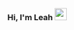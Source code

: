 ### Hi, I'm Leah <img src="https://media.giphy.com/media/mDLek2Pl1Q9PwH0dXd/giphy.gif" width="25px">


<!--
**LeahE128/LeahE128** is a ✨ _special_ ✨ repository because its `README.md` (this file) appears on your GitHub profile.

Here are some ideas to get you started:

- 🔭 I’m currently working on ...
- 🌱 I’m currently learning ...
- 👯 I’m looking to collaborate on ...
- 🤔 I’m looking for help with ...
- 💬 Ask me about ...
- 📫 How to reach me: ...
- 😄 Pronouns: ...
- ⚡ Fun fact: ...
-->
